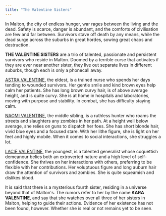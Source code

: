 ```yaml
---
title: "The Valentine Sisters"
---
```


In Malton, the city of endless hunger, war rages between the living and the dead. Safety is scarce, danger is abundant, and the comforts of civilisation are few and far between. Survivors stave off death by any means, while the dead surge across the suburbs in great hordes, sowing great chaos and destruction.

**THE VALENTINE SISTERS** are a trio of talented, passionate and persistent survivors who reside in Malton. Doomed by a terrible curse that activates if they are ever near another sister, they live out separate lives in different suburbs, though each is only a phonecall away.

<a href="http://www.urbandead.com/profile.cgi?id=2299496" target="_blank">ASTRA VALENTINE</a>, the eldest, is a trained nurse who spends her days tending to wounded survivors. Her gentle smile and kind brown eyes help calm her patients. She has long brown curvy hair, is of above average height, and is quite curvy. She is at home in hospitals and laboratories, moving with purpose and stability. In combat, she has difficulty staying calm.

<a href="http://www.urbandead.com/profile.cgi?id=2299498" target="_blank">NAOMI VALENTINE</a>, the middle sibling, is a ruthless hunter who roams the streets and slaughters any zombies in her path. At a height well below average, she relies on guns to dispatch her foes. She has short blonde hair, vivid blue eyes and a focused stare. With her lithe figure, she is light on her feet and highly mobile. When it comes to social interactions, she struggles a lot.

<a href="http://www.urbandead.com/profile.cgi?id=2299499" target="_blank">LACIE VALENTINE</a>, the youngest, is a talented generalist whose coquettish demeanour belies both an extroverted nature and a high level of self-confidence. She thrives on her interactions with others, preferring to be flexible with her contributions. Her voluptuous figure and long auburn hair draw the attention of survivors and zombies. She is quite squeamish and dislikes blood.

It is said that there is a mysterious fourth sister, residing in a universe beyond that of Malton's. The rumors refer to her by the name **KARA VALENTINE**, and say that she watches over all three of her sisters in Malton, helping to guide their actions. Evidence of her existence has not been found, however. Whether she is real or not remains yet to be seen.